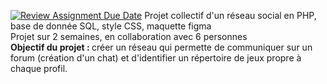 [![Review Assignment Due Date](https://classroom.github.com/assets/deadline-readme-button-24ddc0f5d75046c5622901739e7c5dd533143b0c8e959d652212380cedb1ea36.svg)](https://classroom.github.com/a/cZNvQh6K)
Projet collectif d'un réseau social en PHP, base de donnée SQL, style CSS, maquette figma <br>
Projet sur 2 semaines, en collaboration avec 6 personnes <br>
<strong> Objectif du projet : </strong> créer un réseau qui permette de communiquer sur un forum (création d'un chat) et d'identifier un répertoire de jeux propre à chaque profil. 
